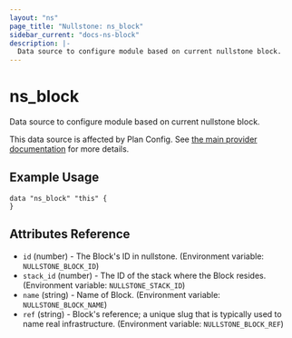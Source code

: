 ```yaml
---
layout: "ns"
page_title: "Nullstone: ns_block"
sidebar_current: "docs-ns-block"
description: |-
  Data source to configure module based on current nullstone block.
---
```


# ns_block

Data source to configure module based on current nullstone block.

This data source is affected by Plan Config. See [the main provider documentation](../index.html) for more details.

## Example Usage

```hcl
data "ns_block" "this" {
}
```

## Attributes Reference

* `id` (number) - The Block's ID in nullstone. (Environment variable: `NULLSTONE_BLOCK_ID`)
* `stack_id` (number) - The ID of the stack where the Block resides. (Environment variable: `NULLSTONE_STACK_ID`)
* `name` (string) - Name of Block. (Environment variable: `NULLSTONE_BLOCK_NAME`)
* `ref` (string) - Block's reference; a unique slug that is typically used to name real infrastructure. (Environment variable: `NULLSTONE_BLOCK_REF`)
